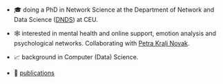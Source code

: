 - 🎓 doing a PhD in Network Science at the Department of Network and Data Science ([DNDS](https://networkdatascience.ceu.edu/)) at CEU.
  
- 🕸️ interested in mental health and online support, emotion analysis and psychological networks. Collaborating with [Petra Kralj Novak](https://scholar.google.com/citations?user=P5_RcIQAAAAJ&hl=en).
  
- 📈 background in Computer (Data) Science.
  
- 📗 [publications](https://scholar.google.com/citations?user=CVysrE0AAAAJ&hl=en)
